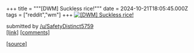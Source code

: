 +++
title = """[DWM] Suckless rice!"""
date = 2024-10-21T18:05:45.000Z
tags = ["reddit","wm"]
+++
[![[DWM] Suckless rice!](https://preview.redd.it/rdrkt1t7g5wd1.png?width=640&crop=smart&auto=webp&s=78b37fe51baa82332c9c1148cdc9d6b01f011299 "[DWM] Suckless rice!")](https://www.reddit.com/r/unixporn/comments/1g8wcv9/dwm_suckless_rice/)

submitted by [/u/SafetyDistinct5759](https://www.reddit.com/user/SafetyDistinct5759)  
[\[link\]](https://i.redd.it/rdrkt1t7g5wd1.png) [\[comments\]](https://www.reddit.com/r/unixporn/comments/1g8wcv9/dwm_suckless_rice/)

[[source]](https://www.reddit.com/r/unixporn/comments/1g8wcv9/dwm_suckless_rice/)

